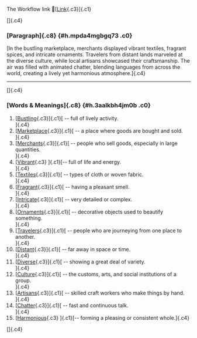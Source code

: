 The Workflow link
👏[[Link](https://www.google.com/url?q=http://www.google.com&sa=D&source=editors&ust=1756053851348068&usg=AOvVaw0KBSBgjhFBaQJ_ht7u7dZU){.c3}]{.c1}

[]{.c4}

### [Paragraph]{.c8} {#h.mpda4mgbgq73 .c0}

[In the bustling marketplace, merchants displayed vibrant textiles,
fragrant spices, and intricate ornaments. Travelers from distant lands
marveled at the diverse culture, while local artisans showcased their
craftsmanship. The air was filled with animated chatter, blending
languages from across the world, creating a lively yet harmonious
atmosphere.]{.c4}

------------------------------------------------------------------------

[]{.c4}

### [Words & Meanings]{.c8} {#h.3aalkbh4jm0b .c0}

1.  [[Bustling](https://www.google.com/url?q=http://www.google.com&sa=D&source=editors&ust=1756053851349550&usg=AOvVaw0YWMXqdh-fB95cxL9sNVj8){.c3}]{.c1}[ --
    full of lively activity.\
    ]{.c4}
2.  [[Marketplace](https://www.google.com/url?q=http://www.google.com&sa=D&source=editors&ust=1756053851349877&usg=AOvVaw2Klu6RJW0ccZu68dQDY2yH){.c3}]{.c1}[ --
    a place where goods are bought and sold.\
    ]{.c4}
3.  [[Merchants](https://www.google.com/url?q=http://www.google.com&sa=D&source=editors&ust=1756053851350107&usg=AOvVaw1VSYtCUuY3vPGK6F020gUu){.c3}]{.c1}[ --
    people who sell goods, especially in large quantities.\
    ]{.c4}
4.  [[Vibrant](https://www.google.com/url?q=http://www.google.com&sa=D&source=editors&ust=1756053851350378&usg=AOvVaw2hwnqNwQooqPxJUDNRRujJ){.c3}
    ]{.c1}[-- full of life and energy.\
    ]{.c4}
5.  [[Textiles](https://www.google.com/url?q=http://www.google.com&sa=D&source=editors&ust=1756053851350582&usg=AOvVaw0J6mv5lDNBdA_VrwhqE-yX){.c3}]{.c1}[ --
    types of cloth or woven fabric.\
    ]{.c4}
6.  [[Fragrant](https://www.google.com/url?q=http://www.google.com&sa=D&source=editors&ust=1756053851350787&usg=AOvVaw3Q1QggMDXtLtFkscykYc8a){.c3}]{.c1}[ --
    having a pleasant smell.\
    ]{.c4}
7.  [[Intricate](https://www.google.com/url?q=http://www.google.com&sa=D&source=editors&ust=1756053851350964&usg=AOvVaw2DzbbicIaWeYXFV6CZ2MFn){.c3}]{.c1}[ --
    very detailed or complex.\
    ]{.c4}
8.  [[Ornaments](https://www.google.com/url?q=http://www.google.com&sa=D&source=editors&ust=1756053851351159&usg=AOvVaw21kyk4J2e403oG7l5OmLbQ){.c3}]{.c1}[ --
    decorative objects used to beautify something.\
    ]{.c4}
9.  [[Travelers](https://www.google.com/url?q=http://www.google.com&sa=D&source=editors&ust=1756053851351405&usg=AOvVaw1Q47GxUHCMeYgouCdJgKyR){.c3}]{.c1}[ --
    people who are journeying from one place to another.\
    ]{.c4}
10. [[Distant](https://www.google.com/url?q=http://www.google.com&sa=D&source=editors&ust=1756053851351631&usg=AOvVaw2K7t0Oyeit8WSYNvLsipzV){.c3}]{.c1}[ --
    far away in space or time.\
    ]{.c4}
11. [[Diverse](https://www.google.com/url?q=http://www.google.com&sa=D&source=editors&ust=1756053851351810&usg=AOvVaw0VDTMQju-KJ9DUlL75c419){.c3}]{.c1}[ --
    showing a great deal of variety.\
    ]{.c4}
12. [[Culture](https://www.google.com/url?q=http://www.google.com&sa=D&source=editors&ust=1756053851351996&usg=AOvVaw2QGLd7pZ25RdZipptWMgyF){.c3}]{.c1}[ --
    the customs, arts, and social institutions of a group.\
    ]{.c4}
13. [[Artisans](https://www.google.com/url?q=http://www.google.com&sa=D&source=editors&ust=1756053851352381&usg=AOvVaw3FxE5tieAebsef3dtfHD4n){.c3}]{.c1}[ --
    skilled craft workers who make things by hand.\
    ]{.c4}
14. [[Chatter](https://www.google.com/url?q=http://www.google.com&sa=D&source=editors&ust=1756053851352612&usg=AOvVaw0arCOkI35-yPvATabcgQ6n){.c3}]{.c1}[ --
    fast and continuous talk.\
    ]{.c4}
15. [[Harmonious](https://www.google.com/url?q=http://www.google.com&sa=D&source=editors&ust=1756053851352798&usg=AOvVaw2AVknPGOBR2zbbSZbxCiTQ){.c3}
    ]{.c1}[-- forming a pleasing or consistent whole.]{.c4}

[]{.c4}
